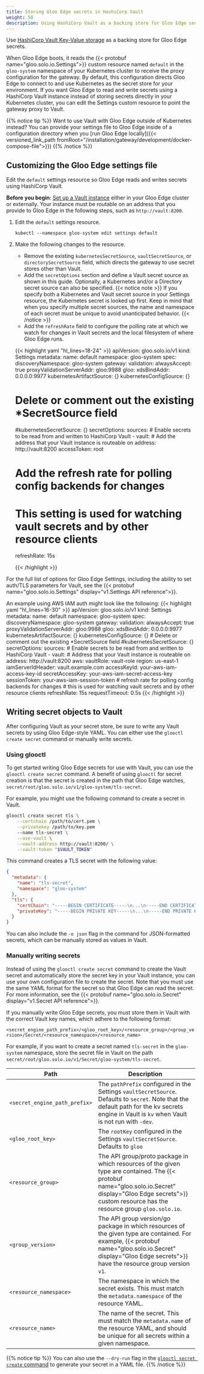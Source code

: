 ```yaml
---
title: Storing Gloo Edge secrets in HashiCorp Vault
weight: 50
description: Using HashiCorp Vault as a backing store for Gloo Edge secrets
---
```


Use [HashiCorp Vault Key-Value storage](https://www.vaultproject.io/docs/secrets/kv/kv-v2.html) as a backing store for Gloo Edge secrets.

When Gloo Edge boots, it reads the {{< protobuf name="gloo.solo.io.Settings">}} custom resource named `default` in the `gloo-system` namespace of your Kubernetes cluster to receive the proxy configuration for the gateway. By default, this configuration directs Gloo Edge to connect to and use Kubernetes as the secret store for your environment. If you want Gloo Edge to read and write secrets using a HashiCorp Vault instance instead of storing secrets directly in your Kubernetes cluster, you can edit the Settings custom resource to point the gateway proxy to Vault.

{{% notice tip %}}
Want to use Vault with Gloo Edge outside of Kubernetes instead? You can provide your settings file to Gloo Edge inside of a configuration directory when you [run Gloo Edge locally]({{< versioned_link_path fromRoot="/installation/gateway/development/docker-compose-file">}})
{{% /notice %}}

## Customizing the Gloo Edge settings file

Edit the `default` settings resource so Gloo Edge reads and writes secrets using HashiCorp Vault.

**Before you begin**: [Set up a Vault instance](https://developer.hashicorp.com/vault/tutorials/getting-started/getting-started-install) either in your Gloo Edge cluster or externally. Your instance must be routable on an address that you provide to Gloo Edge in the following steps, such as `http://vault:8200`.

1. Edit the `default` settings resource.
   ```shell script
   kubectl --namespace gloo-system edit settings default
   ```

2. Make the following changes to the resource.
   * Remove the existing `kubernetesSecretSource`, `vaultSecretSource`, or `directorySecretSource` field, which directs the gateway to use secret stores other than Vault.
   * Add the `secretOptions` section and define a Vault secret source as shown in this guide. Optionally, a Kubernetes and/or a Directory secret source can also be specified. 
     {{< notice note >}}
     If you specify both a Kubernetes and Vault secret source in your Settings resource, the Kubernetes secret is looked up first. Keep in mind that when you specify multiple secret sources, the name and namespace of each secret must be unique to avoid unanticipated behavior. 
     {{< /notice >}}
   * Add the `refreshRate` field to configure the polling rate at which we watch for changes in Vault secrets and the local filesystem of where Gloo Edge runs.
   
   {{< highlight yaml "hl_lines=18-24" >}}
   apiVersion: gloo.solo.io/v1
   kind: Settings
   metadata:
     name: default
     namespace: gloo-system
   spec:
     discoveryNamespace: gloo-system
     gateway:
       validation:
         alwaysAccept: true
         proxyValidationServerAddr: gloo:9988
     gloo:
       xdsBindAddr: 0.0.0.0:9977
     kubernetesArtifactSource: {}
     kubernetesConfigSource: {}
     # Delete or comment out the existing *SecretSource field
     #kubernetesSecretSource: {}
     secretOptions:
       sources:
       # Enable secrets to be read from and written to HashiCorp Vault
       - vault:
         # Add the address that your Vault instance is routeable on
         address: http://vault:8200
         accessToken: root
     # Add the refresh rate for polling config backends for changes
     # This setting is used for watching vault secrets and by other resource clients
     refreshRate: 15s

   {{< /highlight >}}
   
For the full list of options for Gloo Edge Settings, including the ability to set auth/TLS parameters for Vault, see the {{< protobuf name="gloo.solo.io.Settings" display="v1.Settings API reference">}}.

An example using AWS IAM auth might look like the following:
   {{< highlight yaml "hl_lines=16-30" >}}
   apiVersion: gloo.solo.io/v1
   kind: Settings
   metadata:
     name: default
     namespace: gloo-system
   spec:
     discoveryNamespace: gloo-system
     gateway:
       validation:
         alwaysAccept: true
         proxyValidationServerAddr: gloo:9988
     gloo:
       xdsBindAddr: 0.0.0.0:9977
     kubernetesArtifactSource: {}
     kubernetesConfigSource: {}
     # Delete or comment out the existing *SecretSource field
     #kubernetesSecretSource: {}
     secretOptions:
       sources:
       # Enable secrets to be read from and written to HashiCorp Vault
       - vault:
           # Address that your Vault instance is routeable on
           address: http://vault:8200
           aws:
             vaultRole: vault-role
             region: us-east-1
             iamServerIdHeader: vault.example.com
             accessKeyId: your-aws-iam-access-key-id
             secretAccessKey: your-aws-iam-secret-access-key
             sessionToken: your-aws-iam-session-token
     # refresh rate for polling config backends for changes
     # this is used for watching vault secrets and by other resource clients
     refreshRate: 15s
     requestTimeout: 0.5s
   {{< /highlight >}}


## Writing secret objects to Vault

After configuring Vault as your secret store, be sure to write any Vault secrets by using Gloo Edge-style YAML. You can either use the `glooctl create secret` command or manually write secrets.

### Using glooctl

To get started writing Gloo Edge secrets for use with Vault, you can use the `glooctl create secret` command. A benefit of using `glooctl` for secret creation is that the secret is created in the path that Gloo Edge watches, `secret/root/gloo.solo.io/v1/gloo-system/tls-secret`.

For example, you might use the following command to create a secret in Vault.
```bash
glooctl create secret tls \
    --certchain /path/to/cert.pem \
    --privatekey /path/to/key.pem
    --name tls-secret \
    --use-vault \
    --vault-address http://vault:8200/ \
    --vault-token "$VAULT_TOKEN"
```
This command creates a TLS secret with the following value:
```json
{
  "metadata": {
    "name": "tls-secret",
    "namespace": "gloo-system"
  },
  "tls": {
    "certChain": "-----BEGIN CERTIFICATE-----\n...\n-----END CERTIFICATE-----\n",
    "privateKey": "-----BEGIN PRIVATE KEY-----\n...\n-----END PRIVATE KEY-----\n"
  }
}
```

You can also include the `-o json` flag in the command for JSON-formatted secrets, which can be manually stored as values in Vault.

### Manually writing secrets

Instead of using the `glooctl create secret` command to create the Vault secret and automatically store the secret key in your Vault instance, you can use your own configuration file to create the secret. Note that you must use the same YAML format for the secret so that Gloo Edge can read the secret. For more information, see the {{< protobuf name="gloo.solo.io.Secret" display="v1.Secret API reference">}}.

If you manually write Gloo Edge secrets, you must store them in Vault with the correct Vault key names, which adhere to the following format:

`<secret_engine_path_prefix>/<gloo_root_key>/<resource_group>/<group_version>/Secret/<resource_namespace>/<resource_name>`

For example, if you want to create a secret named `tls-secret` in the `gloo-system` namespace, store the secret file in Vault on the path `secret/root/gloo.solo.io/v1/Secret/gloo-system/tls-secret`.

| Path | Description |
| ---- | ----------- |
| `<secret_engine_path_prefix>` | The `pathPrefix` configured in the Settings `vaultSecretSource`. Defaults to `secret`. Note that the default path for the kv secrets engine in Vault is `kv` when Vault is not run with `-dev`. |
| `<gloo_root_key>` | The `rootKey` configured in the Settings `vaultSecretSource`. Defaults to `gloo` |
| `<resource_group>` | The API group/proto package in which resources of the given type are contained. The {{< protobuf name="gloo.solo.io.Secret" display="Gloo Edge secrets">}} custom resource has the resource group `gloo.solo.io`. |
| `<group_version>` | The API group version/go package in which resources of the given type are contained. For example, {{< protobuf name="gloo.solo.io.Secret" display="Gloo Edge secrets">}} have the resource group version `v1`. |
| `<resource_namespace>` | The namespace in which the secret exists. This must match the `metadata.namespace` of the resource YAML. |
| `<resource_name>` | The name of the secret. This must match the `metadata.name` of the resource YAML, and should be unique for all secrets within a given namespace. |

{{% notice tip %}}
You can also use the `--dry-run` flag in the [`glooctl secret create` command](#using-glooctl) to generate your secret in a YAML file.
{{% /notice %}}
